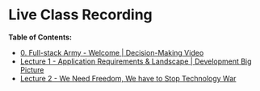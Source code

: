 # Live Class Recording

**Table of Contents:**

  - [0. Full-stack Army - Welcome | Decision-Making Video](https://www.youtube.com/watch?v=ewBBT6Iph0M&t=784s)
  - [Lecture 1 - Application Requirements & Landscape | Development Big Picture](https://youtu.be/AnD2KuKNsxE)
  - [Lecture 2 - We Need Freedom, We have to Stop Technology War ](https://youtu.be/9ltapy7kK5w)
